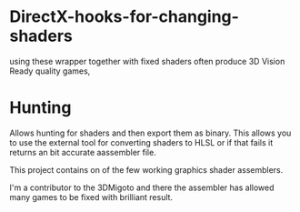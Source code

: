 # DirectX-hooks-for-changing-shaders

using these wrapper together with fixed shaders often produce 3D Vision Ready quality games,

# Hunting

Allows hunting for shaders and then export them as binary. This allows you to use the external tool for converting shaders to HLSL or if that fails it returns an bit accurate aassembler file.

This project contains on of the few working graphics shader assemblers.

I'm a contributor to the 3DMigoto and there the assembler has allowed many games to be fixed with brilliant result.
